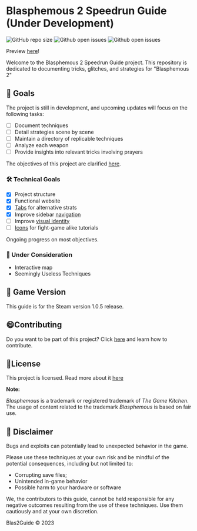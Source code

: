 # Blasphemous 2 Speedrun Guide (Under Development)

![GitHub repo size](https://img.shields.io/github/repo-size/PHAredes/Blas2Guide?style=for-the-badge)
![Github open issues](https://img.shields.io/github/issues/PHAredes/Blas2Guide?style=for-the-badge)
![Github open issues](https://img.shields.io/npm/v/vue.svg?style=for-the-badge)

Preview [here](https://blas2guide.vercel.app/)!

Welcome to the Blasphemous 2 Speedrun Guide project. This repository is dedicated to documenting tricks, glitches, and strategies for "Blasphemous 2"

## 🎯 Goals

The project is still in development, and upcoming updates will focus on the following tasks:

- [ ] Document techniques
- [ ] Detail strategies scene by scene
- [ ] Maintain a directory of replicable techniques
- [ ] Analyze each weapon
- [ ] Provide insights into relevant tricks involving prayers

The objectives of this project are clarified [here](utils/goals.md).

### 🛠️ Technical Goals

- [x] Project structure
- [x] Functional website
- [x] [Tabs](https://github.com/PHAredes/Blas2Guide/issues/12) for alternative strats
- [x] Improve sidebar [navigation](https://github.com/PHAredes/Blas2Guide/issues/15)
- [ ] Improve [visual identity](https://github.com/PHAredes/Blas2Guide/issues/14)
- [ ] [Icons](https://github.com/PHAredes/Blas2Guide/issues/13) for fight-game alike tutorials

Ongoing progress on most objectives.

### 🤔 Under Consideration

- Interactive map
- Seemingly Useless Techniques

## 🔄 Game Version

This guide is for the Steam version 1.0.5 release.

## 😄Contributing

Do you want to be part of this project? Click [here](docs/about/CONTRIBUTING.md) and learn how to contribute.

## 📝License

This project is licensed. Read more about it [here](utils/license_info.md)

**Note:**

*Blasphemous* is a trademark or registered trademark of *The Game Kitchen*. The usage of content related to the trademark *Blasphemous* is based on fair use.

## 🚨 Disclaimer

Bugs and exploits can potentially lead to unexpected behavior in the game.

Please use these techniques at your own risk and be mindful of the potential consequences, including but not limited to:

- Corrupting save files;
- Unintended in-game behavior
- Possible harm to your hardware or software

We, the contributors to this guide, cannot be held responsible for any negative outcomes resulting from the use of these techniques. Use them cautiously and at your own discretion.

Blas2Guide © 2023
